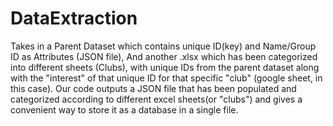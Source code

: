 # DataExtraction
Takes in a Parent Dataset which contains unique ID(key) and Name/Group ID as Attributes (JSON file), And another .xlsx which has been categorized into different sheets (Clubs), with unique IDs from the parent dataset along with the "interest" of that unique ID for that specific "club" (google sheet, in this case). Our code outputs a JSON file that has been populated and categorized according to different excel sheets(or "clubs") and gives a convenient way to store it as a database in a single file. 
